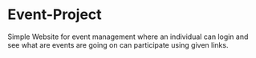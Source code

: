 # Event-Project
Simple Website for event management where an individual can login and see what are events are going on can participate using given links.
